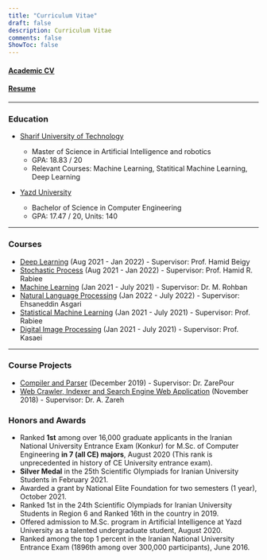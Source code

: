 ```yaml
---
title: "Curriculum Vitae"
draft: false
description: Curriculum Vitae
comments: false
ShowToc: false
---
```


#### [Academic CV](https://pourmand1376.github.io/MyResume/academic/CirrculumVitae.pdf)
#### [Resume](https://pourmand1376.github.io/MyResume/industry/resume.pdf)
---

### Education

* [Sharif University of Technology](https://sharif.edu)

    - Master of Science in Artificial Intelligence and robotics
    - GPA: 18.83 / 20
    - Relevant Courses: Machine Learning, Statitical Machine Learning, Deep Learning


* [Yazd University](https://yazd.ac.ir)

    - Bachelor of Science in Computer Engineering
    - GPA: 17.47 / 20, Units: 140

---

### Courses
- [Deep Learning](https://github.com/pourmand1376/DL-Homeworks) (Aug 2021 - Jan 2022) - Supervisor: Prof. Hamid Beigy
- [Stochastic Process](https://github.com/pourmand1376/SP-Homeworks) (Aug 2021 - Jan 2022) - Supervisor: Prof. Hamid R. Rabiee
- [Machine Learning](https://github.com/pourmand1376/ML-projects) (Jan 2021 - July 2021) - Supervisor: Dr. M. Rohban
- [Natural Language Processing](https://github.com/pam-lab) (Jan 2022 - July 2022) - Supervisor: Ehsaneddin Asgari
- [Statistical Machine Learning](https://github.com/pourmand1376/SML-projects) (Jan 2021 - July 2021) - Supervisor: Prof. Rabiee
- [Digital Image Processing](https://github.com/pourmand1376/DIP-projects) (Jan 2021 - July 2021) - Supervisor: Prof. Kasaei

---

### Course Projects
- [Compiler and Parser](https://github.com/pourmand1376/Parser) (December 2019) - Supervisor: Dr. ZarePour
- [Web Crawler, Indexer and Search Engine Web Application](https://github.com/pourmand1376/Crawler) (November 2018) - Supervisor: Dr. A. Zareh

### Honors and Awards
- Ranked **1st** among over 16,000 graduate applicants in the Iranian National University Entrance Exam (Konkur) for M.Sc. of Computer Engineering **in 7 (all CE) majors**, August 2020 (This rank is unprecedented in history of CE University entrance exam). 
- **Silver Medal** in the 25th Scientific Olympiads for Iranian University Students in February 2021. 
- Awarded a grant by National Elite Foundation for two semesters (1 year), October 2021.
- Ranked 1st in the 24th Scientific Olympiads for Iranian University Students in Region 6 and Ranked 16th in the country in 2019. 
- Offered admission to M.Sc. program in Artificial Intelligence at Yazd University as a talented undergraduate student, August 2020.
- Ranked among the top 1 percent in the Iranian National University Entrance Exam (1896th among over 300,000 participants), June 2016. 
